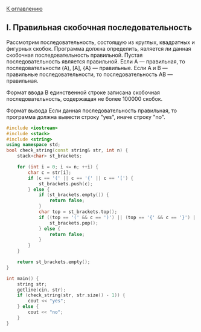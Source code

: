 [К оглавлению](../../README.md)

## I. Правильная скобочная последовательность

Рассмотрим последовательность, состоящую из круглых, квадратных и фигурных скобок. Программа должна определить, является ли данная скобочная последовательность правильной. Пустая последовательность является правильной. Если A — правильная, то последовательности (A), [A], {A} — правильные. Если A и B — правильные последовательности, то последовательность AB — правильная.

Формат ввода
В единственной строке записана скобочная последовательность, содержащая не более 100000 скобок.

Формат вывода
Если данная последовательность правильная, то программа должна вывести строку "yes", иначе строку "no".

```cpp
#include <iostream>
#include <stack>
#include <string>
using namespace std;
bool check_string(const string& str, int n) {
    stack<char> st_brackets;

    for (int i = 0; i <= n; ++i) {
        char c = str[i];
        if (c == '(' || c == '{' || c == '[') {
            st_brackets.push(c);
        } else {
            if (st_brackets.empty()) {
                return false;
            }
            char top = st_brackets.top();
            if ((top == '(' && c == ')') || (top == '{' && c == '}') || (top == '[' && c == ']')) {
                st_brackets.pop();
            } else {
                return false;
            }
        }
    }

    return st_brackets.empty();
}

int main() {
    string str;
    getline(cin, str);
    if (check_string(str, str.size() - 1)) {
        cout << "yes";
    } else {
        cout << "no";
    }
}
```